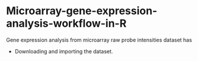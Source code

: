 # Microarray-gene-expression-analysis-workflow-in-R

Gene expression analysis from microarray raw probe intensities dataset has 

* Downloading and importing the dataset. 
